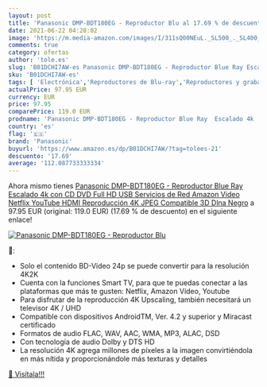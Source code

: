 ```yaml
---
layout: post
title: 'Panasonic DMP-BDT180EG - Reproductor Blu al 17.69 % de descuento'
date: 2021-06-22 04:28:02
image: 'https://m.media-amazon.com/images/I/311sQ00NEuL._SL500_._SL400_.jpg'
comments: true
category: ofertas
author: 'tole.es'
slug: 'B01DCHI7AW-es Panasonic DMP-BDT180EG - Reproductor Blue Ray Escalado 4k...'
sku: 'B01DCHI7AW-es'
tags: [ 'Electrónica','Reproductores de Blu-ray','Reproductores y grabadores de Blu-ray','Reproductores y grabadores de DVD','TV, vídeo y home cinema','full','hd','panasonic', ]
actualPrice: 97.95 EUR
currency: EUR
price: 97.95
comparePrice: 119.0 EUR
prodname: 'Panasonic DMP-BDT180EG - Reproductor Blue Ray  Escalado 4k  con CD  DVD  Full HD  USB  Servicios de Red  Amazon Video  Netflix  YouTube  HDMI  Reproducción 4K  JPEG  Compatible 3D  Dlna  Negro'
country: 'es'
flag: '🇪🇸'
brand: 'Panasonic'
buyurl: 'https://www.amazon.es/dp/B01DCHI7AW/?tag=tolees-21'
descuento: '17.69'
average: '112.087733333334'
---
```


Ahora mismo tienes [Panasonic DMP-BDT180EG - Reproductor Blue Ray  Escalado 4k  con CD  DVD  Full HD  USB  Servicios de Red  Amazon Video  Netflix  YouTube  HDMI  Reproducción 4K  JPEG  Compatible 3D  Dlna  Negro](https://www.amazon.es/dp/B01DCHI7AW/?tag=tolees-21) a 97.95 EUR (original: 119.0 EUR) (17.69 %  de descuento) en el siguiente enlace!

[![Panasonic DMP-BDT180EG - Reproductor Blu](https://m.media-amazon.com/images/I/311sQ00NEuL._SL500_._SL400_.jpg)](https://www.amazon.es/dp/B01DCHI7AW/?tag=tolees-21)

🔎:

- Solo el contenido BD-Video 24p se puede convertir para la resolución 4K2K
- Cuenta con la funciones Smart TV, para que te puedas conectar a las plataformas que más te gusten: Netflix, Amazon Vídeo, Youtube
- Para disfrutar de la reproducción 4K Upscaling, también necesitará un televisor 4K / UHD
- Compatible con dispositivos AndroidTM, Ver. 4.2 y superior y Miracast certificado
- Formatos de audio FLAC, WAV, AAC, WMA, MP3, ALAC, DSD
- Con tecnología de audio Dolby y DTS HD
- La resolución 4K agrega millones de píxeles a la imagen convirtiéndola en más nítida y proporcionándole más texturas y detalles

[🛒 Visítala!!!](https://www.amazon.es/dp/B01DCHI7AW/?tag=tolees-21)
